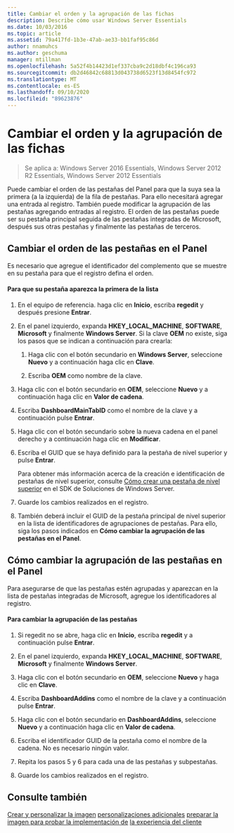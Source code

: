 ```yaml
---
title: Cambiar el orden y la agrupación de las fichas
description: Describe cómo usar Windows Server Essentials
ms.date: 10/03/2016
ms.topic: article
ms.assetid: 79a417fd-1b3e-47ab-ae33-bb1faf95c86d
author: nnamuhcs
ms.author: geschuma
manager: mtillman
ms.openlocfilehash: 5a52f4b14423d1ef337cba9c2d18dbf4c196ca93
ms.sourcegitcommit: db2d46842c68813d043738d6523f13d8454fc972
ms.translationtype: MT
ms.contentlocale: es-ES
ms.lasthandoff: 09/10/2020
ms.locfileid: "89623876"
---
```

# <a name="change-the-order-and-grouping-of-tabs"></a>Cambiar el orden y la agrupación de las fichas

>Se aplica a: Windows Server 2016 Essentials, Windows Server 2012 R2 Essentials, Windows Server 2012 Essentials

Puede cambiar el orden de las pestañas del Panel para que la suya sea la primera (a la izquierda) de la fila de pestañas. Para ello necesitará agregar una entrada al registro. También puede modificar la agrupación de las pestañas agregando entradas al registro. El orden de las pestañas puede ser su pestaña principal seguida de las pestañas integradas de Microsoft, después sus otras pestañas y finalmente las pestañas de terceros.

## <a name="change-the-order-of-the-tabs-in-the-dashboard"></a>Cambiar el orden de las pestañas en el Panel
 Es necesario que agregue el identificador del complemento que se muestre en su pestaña para que el registro defina el orden.

#### <a name="to-display-your-tab-first-in-the-list-of-tabs"></a>Para que su pestaña aparezca la primera de la lista

1.  En el equipo de referencia. haga clic en **Inicio**, escriba **regedit** y después presione **Entrar**.

2.  En el panel izquierdo, expanda **HKEY_LOCAL_MACHINE**, **SOFTWARE**, **Microsoft** y finalmente **Windows Server**. Si la clave **OEM** no existe, siga los pasos que se indican a continuación para crearla:

    1.  Haga clic con el botón secundario en **Windows Server**, seleccione **Nuevo** y a continuación haga clic en **Clave**.

    2.  Escriba **OEM** como nombre de la clave.

3.  Haga clic con el botón secundario en **OEM**, seleccione **Nuevo** y a continuación haga clic en **Valor de cadena**.

4.  Escriba **DashboardMainTabID** como el nombre de la clave y a continuación pulse **Entrar**.

5.  Haga clic con el botón secundario sobre la nueva cadena en el panel derecho y a continuación haga clic en **Modificar**.

6.  Escriba el GUID que se haya definido para la pestaña de nivel superior y pulse **Entrar**.

     Para obtener más información acerca de la creación e identificación de pestañas de nivel superior, consulte [Cómo crear una pestaña de nivel superior](/previous-versions/windows/server-essentials/gg513957(v=msdn.10)) en el SDK de Soluciones de Windows Server.

7.  Guarde los cambios realizados en el registro.

8.  También deberá incluir el GUID de la pestaña principal de nivel superior en la lista de identificadores de agrupaciones de pestañas. Para ello, siga los pasos indicados en **Cómo cambiar la agrupación de las pestañas en el Panel**.

## <a name="change-the-grouping-of-tabs-in-the-dashboard"></a>Cómo cambiar la agrupación de las pestañas en el Panel
 Para asegurarse de que las pestañas estén agrupadas y aparezcan en la lista de pestañas integradas de Microsoft, agregue los identificadores al registro.

#### <a name="to-change-the-grouping-of-tabs"></a>Para cambiar la agrupación de las pestañas

1.  Si regedit no se abre, haga clic en **Inicio**, escriba **regedit** y a continuación pulse **Entrar**.

2.  En el panel izquierdo, expanda **HKEY_LOCAL_MACHINE**, **SOFTWARE**, **Microsoft** y finalmente **Windows Server**.

3.  Haga clic con el botón secundario en **OEM**, seleccione **Nuevo** y haga clic en **Clave**.

4.  Escriba **DashboardAddins** como el nombre de la clave y a continuación pulse **Entrar**.

5.  Haga clic con el botón secundario en **DashboardAddins**, seleccione **Nuevo** y a continuación haga clic en **Valor de cadena**.

6.  Escriba el identificador GUID de la pestaña como el nombre de la cadena. No es necesario ningún valor.

7.  Repita los pasos 5 y 6 para cada una de las pestañas y subpestañas.

8.  Guarde los cambios realizados en el registro.

## <a name="see-also"></a>Consulte también
 [Crear y personalizar la imagen](Creating-and-Customizing-the-Image.md) [personalizaciones adicionales](Additional-Customizations.md) [preparar la imagen para probar la implementación de](Preparing-the-Image-for-Deployment.md) [la experiencia del cliente](Testing-the-Customer-Experience.md)